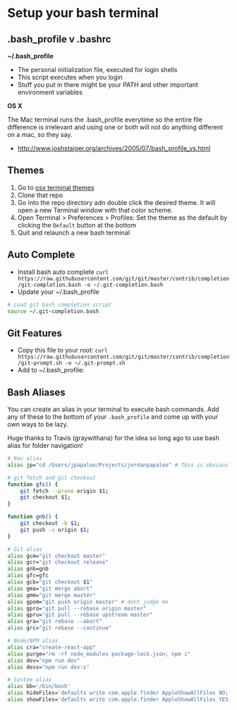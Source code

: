 # Setup your bash terminal

## .bash_profile v .bashrc

**~/.bash_profile**

- The personal initialization file, executed for login shells
- This script executes when you login
- Stuff you put in there might be your PATH and other important environment variables

**OS X**

The Mac terminal runs the .bash_profile everytime so the entire file difference is irrelevant and using one or both will not do anything different on a mac, so they say.

- http://www.joshstaiger.org/archives/2005/07/bash_profile_vs.html

## Themes

1. Go to [osx terminal themes](https://github.com/lysyi3m/osx-terminal-themes)
1. Clone that repo
2. Go into the repo directory adn double click the desired theme. It will open a new Terminal window with that color scheme.
3. Open Terminal > Preferences > Profiles: Set the theme as the default by clicking the `Default` button at the bottom
4. Quit and relaunch a new bash terminal

## Auto Complete

- Install bash auto complete `curl https://raw.githubusercontent.com/git/git/master/contrib/completion/git-completion.bash -o ~/.git-completion.bash`
- Update your ~/.bash_profile

```bash
# Load git bash completion script
source ~/.git-completion.bash
```

## Git Features

- Copy this file to your root: `curl https://raw.githubusercontent.com/git/git/master/contrib/completion/git-prompt.sh -o ~/.git-prompt.sh`
- Add to ~/.bash_profile:

## Bash Aliases


You can create an alias in your terminal to execute bash commands.  Add any of these to the bottom of your `.bash_profile` and come up with your own ways to be lazy.

Huge thanks to Travis (graywithana) for the idea so long ago to use bash alias for folder navigation!

```bash
# Nav alias
alias jp="cd /Users/jpapaleo/Projects/jordanpapaleo" # This is obvious not going to exist on your computer

# git fetch and git checkout
function gfc() {
    git fetch --prune origin $1;
    git checkout $1;
}

function gnb() {
    git checkout -b $1;
    git push -u origin $1;
}

# Git alias
alias gcm="git checkout master"
alias gcr="git checkout release"
alias gnb=gnb
alias gfc=gfc
alias gcb="git checkout $1"
alias gma="git merge abort"
alias gmm="git merge master"
alias gpom="git push origin master" # dont judge me
alias gpro="git pull --rebase origin master"
alias gpru="git pull --rebase upstream master"
alias gra="git rebase --abort"
alias grc="git rebase --continue"

# Node/NPM alias
alias cra="create-react-app"
alias purge="rm -rf node_modules package-lock.json; npm i"
alias dev="npm run dev"
alias devs="npm run dev:s"

# System alias
alias bb='/bin/bash'
alias hideFiles='defaults write com.apple.finder AppleShowAllFiles NO; killall Finder /System/Library/CoreServices/Finder.app'
alias showFiles='defaults write com.apple.finder AppleShowAllFiles YES; killall Finder /System/Library/CoreServices/Finder.app'
```

